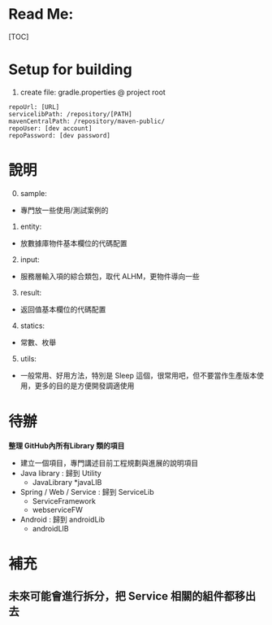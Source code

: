 # Read Me:
[TOC]

# Setup for building
1. create file: gradle.properties @ project root
```text
repoUrl: [URL]
servicelibPath: /repository/[PATH]
mavenCentralPath: /repository/maven-public/
repoUser: [dev account]
repoPassword: [dev password]
```

# 說明
0. sample:
  - 專門放一些使用/測試案例的
1. entity: 
  - 放數據庫物件基本欄位的代碼配置
2. input: 
  - 服務層輸入項的綜合類包，取代 ALHM，更物件導向一些
3. result: 
  - 返回值基本欄位的代碼配置
4. statics: 
  - 常數、枚舉
5. utils: 
  - 一般常用、好用方法，特別是 Sleep 這個，很常用吧，但不要當作生產版本使用，更多的目的是方便開發調適使用

# 待辦
**整理 GitHub內所有Library 類的項目**
* 建立一個項目，專門講述目前工程規劃與進展的說明項目
* Java library : 歸到 Utility
  * JavaLibrary
  *javaLIB
* Spring / Web / Service : 歸到 ServiceLib
  * ServiceFramework
  * webserviceFW
* Android : 歸到 androidLib
  * androidLIB

# 補充
## 未來可能會進行拆分，把 Service 相關的組件都移出去
